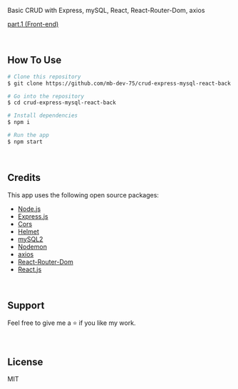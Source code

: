 Basic CRUD with Express, mySQL, React, React-Router-Dom, axios
<br />

[part.1 (Front-end)](https://github.com/mb-dev-75/crud-express-mysql-react-front)

<br />

## How To Use

```bash
# Clone this repository
$ git clone https://github.com/mb-dev-75/crud-express-mysql-react-back

# Go into the repository
$ cd crud-express-mysql-react-back

# Install dependencies
$ npm i

# Run the app
$ npm start
```

<br />

## Credits

This app uses the following open source packages:

- [Node.js](https://nodejs.org/en/)
- [Express.js](https://expressjs.com/)
- [Cors](https://github.com/expressjs/cors)
- [Helmet](https://helmetjs.github.io/)
- [mySQL2](https://github.com/sidorares/node-mysql2#readme)
- [Nodemon](https://nodemon.io/)
- [axios](https://axios-http.com/)
- [React-Router-Dom](https://reactrouter.com/)
- [React.js](https://reactjs.org/)

<br />

## Support

Feel free to give me a ⭐ if you like my work.

<br />

## License

MIT
